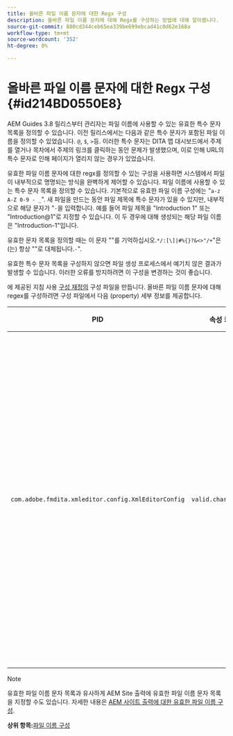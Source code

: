 ```yaml
---
title: 올바른 파일 이름 문자에 대한 Regx 구성
description: 올바른 파일 이름 문자에 대해 Regx를 구성하는 방법에 대해 알아봅니다.
source-git-commit: 880cd344ceb65ea339be699ebcad41c0d62e168a
workflow-type: tm+mt
source-wordcount: '352'
ht-degree: 0%

---
```


# 올바른 파일 이름 문자에 대한 Regx 구성 {#id214BD0550E8}

AEM Guides 3.8 릴리스부터 관리자는 파일 이름에 사용할 수 있는 유효한 특수 문자 목록을 정의할 수 있습니다. 이전 릴리스에서는 다음과 같은 특수 문자가 포함된 파일 이름을 정의할 수 있었습니다. `@`, `$`, `>`등. 이러한 특수 문자는 DITA 맵 대시보드에서 주제를 열거나 목차에서 주제의 링크를 클릭하는 동안 문제가 발생했으며, 이로 인해 URL의 특수 문자로 인해 페이지가 열리지 않는 경우가 있었습니다.

유효한 파일 이름 문자에 대한 regx를 정의할 수 있는 구성을 사용하면 시스템에서 파일이 내부적으로 명명되는 방식을 완벽하게 제어할 수 있습니다. 파일 이름에 사용할 수 있는 특수 문자 목록을 정의할 수 있습니다. 기본적으로 유효한 파일 이름 구성에는 &quot;`a-z A-Z 0-9 - _`&quot;. 새 파일을 만드는 동안 파일 제목에 특수 문자가 있을 수 있지만, 내부적으로 해당 문자가 &quot;`-`을 입력합니다. 예를 들어 파일 제목을 &quot;Introduction 1&quot; 또는 &quot;Introduction@1&quot;로 지정할 수 있습니다. 이 두 경우에 대해 생성되는 해당 파일 이름은 &quot;Introduction-1&quot;입니다.

유효한 문자 목록을 정의할 때는 이 문자 &quot;&quot;를 기억하십시오.`*/:[\]|#%{}?&<>"/+`&quot;은(는) 항상 &quot;&quot;로 대체됩니다.`-`&quot;.

유효한 특수 문자 목록을 구성하지 않으면 파일 생성 프로세스에서 예기치 않은 결과가 발생할 수 있습니다. 이러한 오류를 방지하려면 이 구성을 변경하는 것이 좋습니다.

에 제공된 지침 사용 [구성 재정의](download-install-additional-config-override.md#) 구성 파일을 만듭니다. 올바른 파일 이름 문자에 대해 regex를 구성하려면 구성 파일에서 다음 \(property\) 세부 정보를 제공합니다.

| PID | 속성 키 | 속성 값 |
|---|------------|--------------|
| `com.adobe.fmdita.xmleditor.config.XmlEditorConfig` | `valid.characters` | 값은 정규 표현식 패턴입니다. 이 목록에는 세 개의 기본 문자가 있어야 하며 하이픈 \(-\)으로 시작해야 합니다.<br> **기본값**: \[-a-zA-Z0-9\_\] |

>[!NOTE]
>
> 유효한 파일 이름 문자 목록과 유사하게 AEM Site 출력에 유효한 파일 이름 문자 목록을 지정할 수도 있습니다. 자세한 내용은 [AEM 사이트 출력에 대한 유효한 파일 이름 구성](conf-file-names-valid-regx-aem-site-output.md#).

**상위 항목:**[&#x200B;파일 이름 구성](conf-file-names.md)
